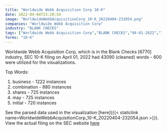```yaml
---
title: "Worldwide Webb Acquisition Corp 10-K"
date: 2022-04-04T23:20:54
image: "WorldwideWebbAcquisitionCorp_10-K_20220404-232054.png"
companies: "Worldwide Webb Acquisition Corp"
industry: "BLANK CHECKS"
tags: ["Worldwide Webb Acquisition Corp","BLANK CHECKS","04-01-2022","10-K"]
forms: "10-K"
---
```

Worldwide Webb Acquisition Corp, which is in the Blank Checks [6770] industry, SEC 10-K filing on April 01, 2022 had 43090 (cleaned) words - 600 were utilized for the visualizations.

Top Words:
1. business - 1222 instances
2. combination - 880 instances
3. shares - 725 instances
4. may - 725 instances
5. initial - 720 instances


See the parsed data used in the visualization [here]({{< staticlink name=WorldwideWebbAcquisitionCorp_10-K_20220404-232054.json >}}).  
View the actual filing on the SEC website [here](https://www.sec.gov/Archives/edgar/data/1853044/0001193125-22-092306.txt)